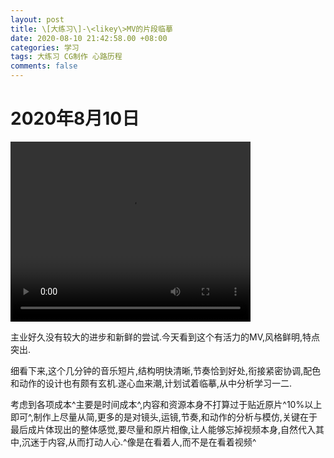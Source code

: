 ```yaml
---
layout: post
title: \[大练习\]-\<likey\>MV的片段临摹
date: 2020-08-10 21:42:58.00 +08:00
categories: 学习
tags: 大练习 CG制作 心路历程
comments: false
---
```


# 2020年8月10日

<video src="https://apd-16be9723b0c2c059ae68d3d809b64529.v.smtcdns.com/mv.music.tc.qq.com/AIsn3HmH_iJaGIae4VyAL-1hqa8A51Gufszobofro8is/94EC53B0F0FE5B910F2F53951AD8E10D844D71DDBEAA86BDC18AA6D198257DB96F9FF16D5AAC579AF59DE50073A03A99ZZqqmusic_default/qmmv_0a6b7hgsbqavmqqibeaq4aqbbefvrumov43s5b25iqcqucqbbafq.f9844.mp4?fname=qmmv_0a6b7hgsbqavmqqibeaq4aqbbefvrumov43s5b25iqcqucqbbafq.f9844.mp4" width="384" height="288" controls="controls" loop="loop" autoplay="autoplay" loop="loop" autoplay="autoplay" autoplay="autoplay"></video>

主业好久没有较大的进步和新鲜的尝试.今天看到这个有活力的MV,风格鲜明,特点突出.

细看下来,这个几分钟的音乐短片,结构明快清晰,节奏恰到好处,衔接紧密协调,配色和动作的设计也有颇有玄机.遂心血来潮,计划试着临摹,从中分析学习一二.

考虑到各项成本^主要是时间成本^,内容和资源本身不打算过于贴近原片^10%以上即可^,制作上尽量从简,更多的是对镜头,运镜,节奏,和动作的分析与模仿,关键在于最后成片体现出的整体感觉,要尽量和原片相像,让人能够忘掉视频本身,自然代入其中,沉迷于内容,从而打动人心.^像是在看着人,而不是在看着视频^